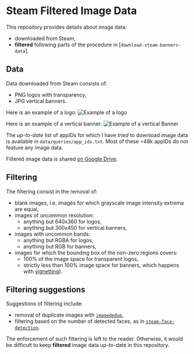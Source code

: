 # Steam Filtered Image Data

This repository provides details about image data:
-   downloaded from Steam,
-   **filtered** following parts of the procedure in [`download-steam-banners-data`].

## Data

Data downloaded from Steam consists of:
-   PNG logos with transparency,
-   JPG vertical banners.

Here is an example of a logo:
![Example of a logo][logo-example]

Here is an example of a vertical banner:
![Example of a vertical Banner][vertical-banner-example]

The *up-to-date* list of appIDs for which I have *tried* to download image data is available in `data/queries/app_ids.txt`.
Most of these ~48k appIDs do not feature any image data.

Filtered image data is shared [on Google Drive][filtered-data-on-gdrive].

## Filtering

The filtering consist in the removal of:
-   blank images, i.e. images for which grayscale image intensity extrema are equal,
-   images of uncommon resolution:
    - anything but 640x360 for logos,
    - anything but 300x450 for vertical banners,
-   images with uncommon bands:
    - anything but RGBA for logos,
    - anything but RGB for banners,
-   images for which the bounding box of the non-zero regions covers:
    - 100% of the image space for transparent logos,
    - strictly less than 100% image space for banners, which happens with [vignetting][vignetting-wiki]).

## Filtering suggestions

Suggestions of filtering include:
-   removal of duplicate images with [`imagededup`][imagededup],
-   filtering based on the number of detected faces, as in [`steam-face-detection`][steam-face-detection].

The enforcement of such filtering is left to the reader.
Otherwise, it would be difficult to keep **filtered** image data up-to-date in this repository.

<!-- Definitions -->

[download-steam-banners-data]: <https://github.com/woctezuma/download-steam-banners-data>

[logo-example]: <https://cdn.cloudflare.steamstatic.com/steam/apps/546560/logo.png>
[vertical-banner-example]: <https://cdn.cloudflare.steamstatic.com/steam/apps/546560/library_600x900.jpg>

[filtered-data-on-gdrive]: <https://drive.google.com/drive/folders/1SHb7u_mZZ0fDy2lDQ7d94E79os_OYH2z>

[vignetting-wiki]: <https://en.wikipedia.org/wiki/Vignetting>

[imagededup]: <https://idealo.github.io/imagededup/>
[steam-face-detection]: <https://github.com/woctezuma/steam-face-detection>

[colab-badge]: <https://colab.research.google.com/assets/colab-badge.svg>
